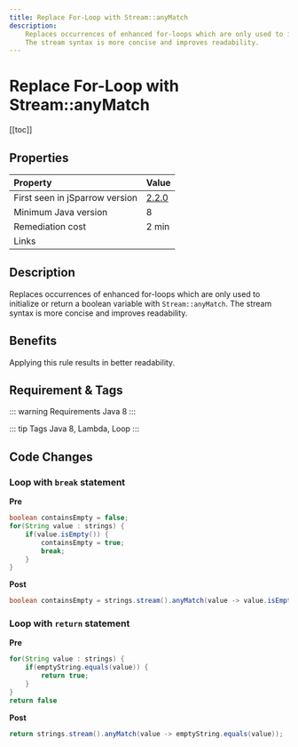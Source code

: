 ```yaml
---
title: Replace For-Loop with Stream::anyMatch
description:
    Replaces occurrences of enhanced for-loops which are only used to initialize or return a boolean variable with `Stream::anyMatch`. 
    The stream syntax is more concise and improves readability.
---
```


# Replace For-Loop with Stream::anyMatch

[[toc]]

## Properties

| Property                        | Value |
|:------------------------------- |:----- |
| First seen in jSparrow version  | [2.2.0](/eclipse/release-notes.html#_2-2-0) |
| Minimum Java version            | 8     |
| Remediation cost                | 2 min |
| Links                           |       |

## Description

Replaces occurrences of enhanced for-loops which are only used to initialize or return a boolean variable with `Stream::anyMatch`. 
The stream syntax is more concise and improves readability.

## Benefits
Applying this rule results in better readability.

## Requirement & Tags

::: warning Requirements
Java 8
:::

::: tip Tags
Java 8, Lambda, Loop
:::

## Code Changes

### Loop with `break` statement
__Pre__
```java
boolean containsEmpty = false;
for(String value : strings) {
    if(value.isEmpty()) {
        containsEmpty = true;
        break;
    }
}
```

__Post__
```java
boolean containsEmpty = strings.stream().anyMatch(value -> value.isEmpty());
```

### Loop with `return` statement
__Pre__
```java
for(String value : strings) {
    if(emptyString.equals(value)) {
        return true;
    }
}
return false
```

__Post__
```java
return strings.stream().anyMatch(value -> emptyString.equals(value));
```